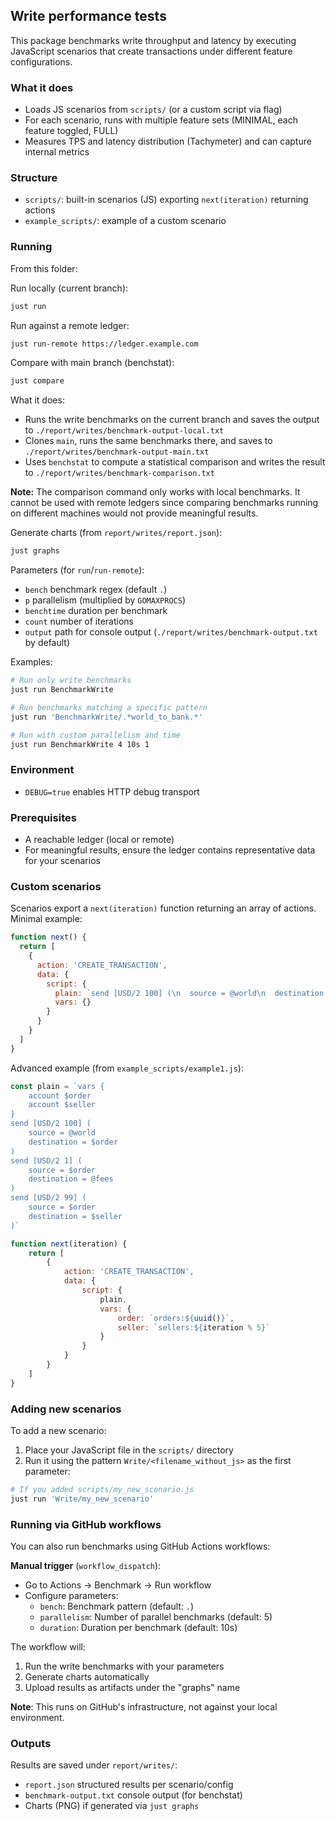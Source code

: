 ## Write performance tests

This package benchmarks write throughput and latency by executing JavaScript scenarios that create transactions under different feature configurations.

### What it does
- Loads JS scenarios from `scripts/` (or a custom script via flag)
- For each scenario, runs with multiple feature sets (MINIMAL, each feature toggled, FULL)
- Measures TPS and latency distribution (Tachymeter) and can capture internal metrics

### Structure
- `scripts/`: built-in scenarios (JS) exporting `next(iteration)` returning actions
- `example_scripts/`: example of a custom scenario

### Running
From this folder:

Run locally (current branch):
```bash
just run
```

Run against a remote ledger:
```bash
just run-remote https://ledger.example.com
```

Compare with main branch (benchstat):
```bash
just compare
```

What it does:
- Runs the write benchmarks on the current branch and saves the output to `./report/writes/benchmark-output-local.txt`
- Clones `main`, runs the same benchmarks there, and saves to `./report/writes/benchmark-output-main.txt`
- Uses `benchstat` to compute a statistical comparison and writes the result to `./report/writes/benchmark-comparison.txt`

**Note:** The comparison command only works with local benchmarks. It cannot be used with remote ledgers since comparing benchmarks running on different machines would not provide meaningful results.


Generate charts (from `report/writes/report.json`):
```bash
just graphs
```

Parameters (for `run`/`run-remote`):
- `bench` benchmark regex (default `.`)
- `p` parallelism (multiplied by `GOMAXPROCS`)
- `benchtime` duration per benchmark
- `count` number of iterations
- `output` path for console output (`./report/writes/benchmark-output.txt` by default)

Examples:
```bash
# Run only write benchmarks
just run BenchmarkWrite

# Run benchmarks matching a specific pattern
just run 'BenchmarkWrite/.*world_to_bank.*'

# Run with custom parallelism and time
just run BenchmarkWrite 4 10s 1
```

### Environment
- `DEBUG=true` enables HTTP debug transport

### Prerequisites
- A reachable ledger (local or remote)
- For meaningful results, ensure the ledger contains representative data for your scenarios

### Custom scenarios
Scenarios export a `next(iteration)` function returning an array of actions. Minimal example:

```javascript
function next() {
  return [
    {
      action: 'CREATE_TRANSACTION',
      data: {
        script: {
          plain: `send [USD/2 100] (\n  source = @world\n  destination = @bank\n)`,
          vars: {}
        }
      }
    }
  ]
}
```

Advanced example (from `example_scripts/example1.js`):
```javascript
const plain = `vars {
    account $order
    account $seller
}
send [USD/2 100] (
    source = @world
    destination = $order
)
send [USD/2 1] (
    source = $order
    destination = @fees
)
send [USD/2 99] (
    source = $order
    destination = $seller
)`

function next(iteration) {
    return [
        {
            action: 'CREATE_TRANSACTION',
            data: {
                script: {
                    plain,
                    vars: {
                        order: `orders:${uuid()}`,
                        seller: `sellers:${iteration % 5}`
                    }
                }
            }
        }
    ]
}
```

### Adding new scenarios
To add a new scenario:
1. Place your JavaScript file in the `scripts/` directory
2. Run it using the pattern `Write/<filename_without_js>` as the first parameter:

```bash
# If you added scripts/my_new_scenario.js
just run 'Write/my_new_scenario'
```

### Running via GitHub workflows
You can also run benchmarks using GitHub Actions workflows:

**Manual trigger** (`workflow_dispatch`):
- Go to Actions → Benchmark → Run workflow
- Configure parameters:
  - `bench`: Benchmark pattern (default: `.`)
  - `parallelism`: Number of parallel benchmarks (default: 5)
  - `duration`: Duration per benchmark (default: 10s)

The workflow will:
1. Run the write benchmarks with your parameters
2. Generate charts automatically
3. Upload results as artifacts under the "graphs" name

**Note**: This runs on GitHub's infrastructure, not against your local environment.

### Outputs
Results are saved under `report/writes/`:
- `report.json` structured results per scenario/config
- `benchmark-output.txt` console output (for benchstat)
- Charts (PNG) if generated via `just graphs`


